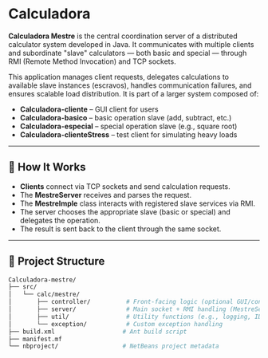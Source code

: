 # Calculadora

**Calculadora Mestre** is the central coordination server of a distributed calculator system developed in Java. It communicates with multiple clients and subordinate "slave" calculators — both basic and special — through RMI (Remote Method Invocation) and TCP sockets.

This application manages client requests, delegates calculations to available slave instances (escravos), handles communication failures, and ensures scalable load distribution. It is part of a larger system composed of:

- **Calculadora-cliente** – GUI client for users
- **Calculadora-basico** – basic operation slave (add, subtract, etc.)
- **Calculadora-especial** – special operation slave (e.g., square root)
- **Calculadora-clienteStress** – test client for simulating heavy loads

---

## 🧠 How It Works

- **Clients** connect via TCP sockets and send calculation requests.
- The **MestreServer** receives and parses the request.
- The **MestreImple** class interacts with registered slave services via RMI.
- The server chooses the appropriate slave (basic or special) and delegates the operation.
- The result is sent back to the client through the same socket.

---

## 📂 Project Structure

```bash
Calculadora-mestre/
├── src/
│   └── calc/mestre/
│       ├── controller/          # Front-facing logic (optional GUI/controller structure)
│       ├── server/              # Main socket + RMI handling (MestreServer.java, MestreImple.java)
│       ├── util/                # Utility functions (e.g., logging, ID generation)
│       └── exception/           # Custom exception handling
├── build.xml                   # Ant build script
├── manifest.mf
└── nbproject/                  # NetBeans project metadata
